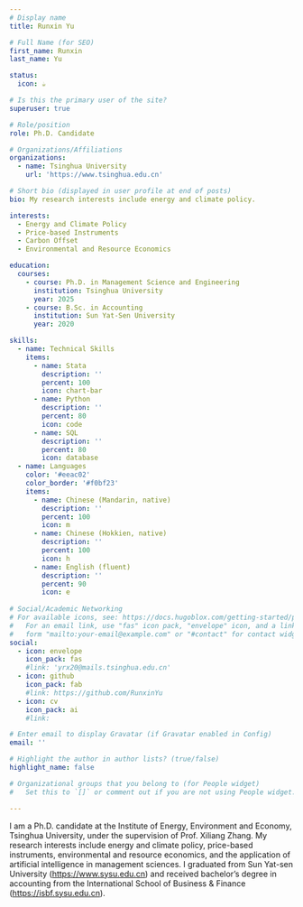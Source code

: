 ```yaml
---
# Display name
title: Runxin Yu

# Full Name (for SEO)
first_name: Runxin
last_name: Yu

status:
  icon: ☕️

# Is this the primary user of the site?
superuser: true

# Role/position
role: Ph.D. Candidate

# Organizations/Affiliations
organizations:
  - name: Tsinghua University
    url: 'https://www.tsinghua.edu.cn'

# Short bio (displayed in user profile at end of posts)
bio: My research interests include energy and climate policy.

interests:
  - Energy and Climate Policy
  - Price-based Instruments
  - Carbon Offset
  - Environmental and Resource Economics

education:
  courses:
    - course: Ph.D. in Management Science and Engineering
      institution: Tsinghua University
      year: 2025
    - course: B.Sc. in Accounting
      institution: Sun Yat-Sen University
      year: 2020

skills:
  - name: Technical Skills
    items:
      - name: Stata
        description: ''
        percent: 100
        icon: chart-bar
      - name: Python
        description: ''
        percent: 80
        icon: code
      - name: SQL
        description: ''
        percent: 80
        icon: database
  - name: Languages
    color: '#eeac02'
    color_border: '#f0bf23'
    items:
      - name: Chinese (Mandarin, native)
        description: ''
        percent: 100
        icon: m
      - name: Chinese (Hokkien, native)
        description: ''
        percent: 100
        icon: h
      - name: English (fluent)
        description: ''
        percent: 90
        icon: e
  
# Social/Academic Networking
# For available icons, see: https://docs.hugoblox.com/getting-started/page-builder/#icons
#   For an email link, use "fas" icon pack, "envelope" icon, and a link in the
#   form "mailto:your-email@example.com" or "#contact" for contact widget.
social:
  - icon: envelope
    icon_pack: fas
    #link: 'yrx20@mails.tsinghua.edu.cn'
  - icon: github
    icon_pack: fab
    #link: https://github.com/RunxinYu
  - icon: cv
    icon_pack: ai
    #link:

# Enter email to display Gravatar (if Gravatar enabled in Config)
email: ''

# Highlight the author in author lists? (true/false)
highlight_name: false

# Organizational groups that you belong to (for People widget)
#   Set this to `[]` or comment out if you are not using People widget.

---
```


I am a Ph.D. candidate at the Institute of Energy, Environment and Economy, Tsinghua University, under the supervision of Prof. Xiliang Zhang. My research interests include energy and climate policy, price-based instruments, environmental and resource economics, and the application of artificial intelligence in management sciences. I graduated from Sun Yat-sen University (https://www.sysu.edu.cn) and received bachelor’s degree in accounting from the International School of Business & Finance (https://isbf.sysu.edu.cn).
